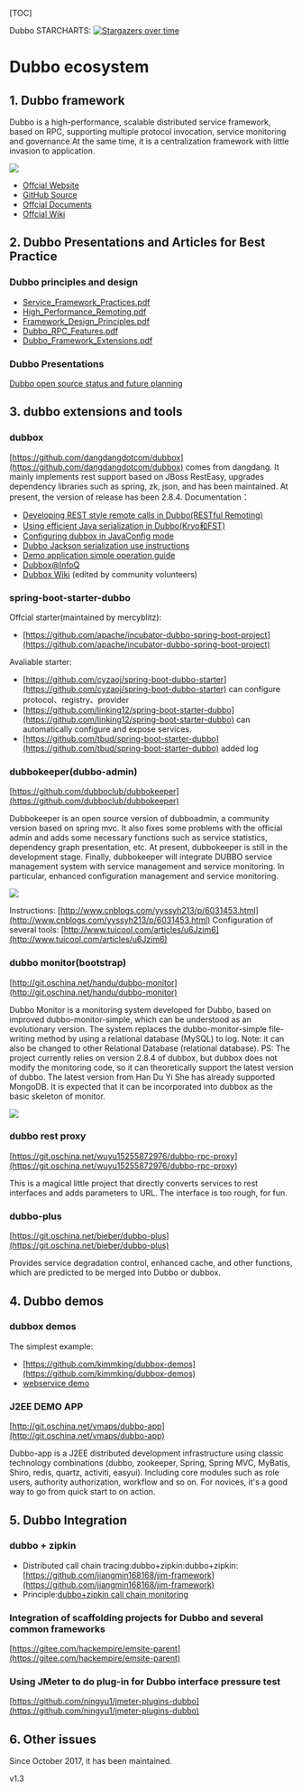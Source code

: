 [TOC]

Dubbo STARCHARTS:
[![Stargazers over time](https://starchart.cc/apache/incubator-dubbo.svg)](https://starchart.cc/apache/incubator-dubbo)

# Dubbo ecosystem
## 1. Dubbo framework
Dubbo is a high-performance, scalable distributed service framework, based on RPC, supporting multiple protocol invocation, service monitoring and governance.At the same time, it is a centralization framework with little invasion to application.

![](https://camo.githubusercontent.com/bcf4deea3f956beb92582b54163b743c9b0d0084/687474703a2f2f7374617469632e6f736368696e612e6e65742f75706c6f6164732f696d672f3230313131302f33303039333733375f324c68472e6a7067)

- [Offcial Website](http://dubbo.apache.org/en-us/)
- [GitHub Source](https://github.com/apache/incubator-dubbo)
- [Offcial Documents](http://dubbo.apache.org/en-us/)
- [Offcial Wiki](https://github.com/apache/incubator-dubbo/wiki)

## 2. Dubbo Presentations and Articles for Best Practice
### Dubbo principles and design
- [Service\_Framework_Practices.pdf](https://github.com/dubbo/awesome-dubbo/raw/master/slides/Service_Framework_Practices.pdf)
- [High\_Performance_Remoting.pdf](https://github.com/dubbo/awesome-dubbo/raw/master/slides/High_Performance_Remoting.pdf)
- [Framework\_Design_Principles.pdf](https://github.com/dubbo/awesome-dubbo/raw/master/slides/Framework_Design_Principles.pdf)
- [Dubbo\_RPC_Features.pdf](https://github.com/dubbo/awesome-dubbo/raw/master/slides/Dubbo_RPC_Features.pdf)
- [Dubbo\_Framework_Extensions.pdf](https://github.com/dubbo/awesome-dubbo/raw/master/slides/Dubbo_Framework_Extensions.pdf)

### Dubbo Presentations
[Dubbo open source status and future planning](
https://github.com/dubbo/awesome-dubbo/raw/master/slides/dubbo-present-and-future.pdf)

## 3. dubbo extensions and tools
### dubbox
[https://github.com/dangdangdotcom/dubbox](https://github.com/dangdangdotcom/dubbox) comes from dangdang. It mainly implements rest support based on JBoss RestEasy, upgrades dependency libraries such as spring, zk, json, and has been maintained. At present, the version of release has been 2.8.4. Documentation：
- [Developing REST style remote calls in Dubbo(RESTful Remoting)](https://dangdangdotcom.github.io/dubbox/rest.html)
- [Using efficient Java serialization in Dubbo(Kryo和FST)](https://dangdangdotcom.github.io/dubbox/serialization.html)
- [Configuring dubbox in JavaConfig mode](https://dangdangdotcom.github.io/dubbox/java-config.html)
- [Dubbo Jackson serialization use instructions](https://dangdangdotcom.github.io/dubbox/jackson.html)
- [Demo application simple operation guide](https://dangdangdotcom.github.io/dubbox/demo.html)
- [Dubbox@InfoQ](http://www.infoq.com/cn/news/2014/10/dubbox-open-source)
- [Dubbox Wiki](https://github.com/dangdangdotcom/dubbox/wiki) (edited by community volunteers)

### spring-boot-starter-dubbo
Offcial starter(maintained by mercyblitz):
- [https://github.com/apache/incubator-dubbo-spring-boot-project](https://github.com/apache/incubator-dubbo-spring-boot-project)

Avaliable starter:
- [https://github.com/cyzaoj/spring-boot-dubbo-starter](https://github.com/cyzaoj/spring-boot-dubbo-starter) can configure protocol、registry、provider<font>
- [https://github.com/linking12/spring-boot-starter-dubbo](https://github.com/linking12/spring-boot-starter-dubbo) can automatically configure and expose services.
- [https://github.com/tbud/spring-boot-starter-dubbo](https://github.com/tbud/spring-boot-starter-dubbo) added log

### dubbokeeper(dubbo-admin)
[https://github.com/dubboclub/dubbokeeper](https://github.com/dubboclub/dubbokeeper)

Dubbokeeper is an open source version of dubboadmin, a community version based on spring mvc. It also fixes some problems with the official admin and adds some necessary functions such as service statistics, dependency graph presentation, etc. At present, dubbokeeper is still in the development stage. Finally, dubbokeeper will integrate DUBBO service management system with service management and service monitoring. In particular, enhanced configuration management and service monitoring.

![](https://camo.githubusercontent.com/9719b312c10c920309bab4b17ea3189ba0562eb8/687474703a2f2f696d67302e747569636f6f6c2e636f6d2f724946565a7a362e6a706721776562)

Instructions: [http://www.cnblogs.com/yyssyh213/p/6031453.html](http://www.cnblogs.com/yyssyh213/p/6031453.html) 
Configuration of several tools: [http://www.tuicool.com/articles/u6Jzim6](http://www.tuicool.com/articles/u6Jzim6)

### dubbo monitor(bootstrap)
[http://git.oschina.net/handu/dubbo-monitor](http://git.oschina.net/handu/dubbo-monitor)

Dubbo Monitor is a monitoring system developed for Dubbo, based on improved dubbo-monitor-simple, which can be understood as an evolutionary version. The system replaces the dubbo-monitor-simple file-writing method by using a relational database (MySQL) to log. Note: it can also be changed to other Relational Database (relational database). PS: The project currently relies on version 2.8.4 of dubbox, but dubbox does not modify the monitoring code, so it can theoretically support the latest version of dubbo. The latest version from Han Du Yi She has already supported MongoDB. It is expected that it can be incorporated into dubbox as the basic skeleton of monitor.

![](
https://raw.githubusercontent.com/wiki/handuyishe/dubbo-monitor/images/screenshot.png)

### dubbo rest proxy
[https://git.oschina.net/wuyu15255872976/dubbo-rpc-proxy](https://git.oschina.net/wuyu15255872976/dubbo-rpc-proxy)

This is a magical little project that directly converts services to rest interfaces and adds parameters to URL. The interface is too rough, for fun.

### dubbo-plus
[https://git.oschina.net/bieber/dubbo-plus](https://git.oschina.net/bieber/dubbo-plus)

Provides service degradation control, enhanced cache, and other functions, which are predicted to be merged into Dubbo or dubbox.

## 4. Dubbo demos
### dubbox demos
The simplest example:
- [https://github.com/kimmking/dubbox-demos](https://github.com/kimmking/dubbox-demos)
- [webservice demo](https://github.com/dubbo/dubbo-ws-demo)

### J2EE DEMO APP
[http://git.oschina.net/vmaps/dubbo-app](http://git.oschina.net/vmaps/dubbo-app)

Dubbo-app is a J2EE distributed development infrastructure using classic technology combinations (dubbo, zookeeper, Spring, Spring MVC, MyBatis, Shiro, redis, quartz, activiti, easyui). Including core modules such as role users, authority authorization, workflow and so on. For novices, it's a good way to go from quick start to on action.

## 5. Dubbo Integration 
### dubbo + zipkin
- Distributed call chain tracing:dubbo+zipkin:dubbo+zipkin: [https://github.com/jiangmin168168/jim-framework](https://github.com/jiangmin168168/jim-framework)
- Principle:[dubbo+zipkin call chain monitoring](http://www.cnblogs.com/ASPNET2008/p/6709900.html)

### Integration of scaffolding projects for Dubbo and several common frameworks
[https://gitee.com/hackempire/emsite-parent](https://gitee.com/hackempire/emsite-parent)

### Using JMeter to do plug-in for Dubbo interface pressure test
[https://github.com/ningyu1/jmeter-plugins-dubbo](https://github.com/ningyu1/jmeter-plugins-dubbo)

## 6. Other issues
Since October 2017, it has been maintained.

v1.3


